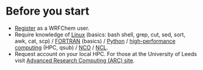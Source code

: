 # Before you start
- [Register](http://www2.mmm.ucar.edu/wrf/users/download/wrf-regist.php) as a WRFChem user.  
- Require knowledge of [Linux](https://ss64.com/bash/) (basics: bash shell, grep, cut, sed, sort, awk, cat, scp) / [FORTRAN](https://ourcodingclub.github.io/tutorials/fortran-intro/) (basics) / [Python](https://www.python.org/) / [high-performance computing](https://arcdocs.leeds.ac.uk/usage/batchjob.html#list-of-sge-options) (HPC, qsub) / [NCO](http://nco.sourceforge.net/) / [NCL](http://www.meteo.mcgill.ca/ncar/ngdoc/ng4.0/ug/ncl/ncloview.html).  
- Request account on your local HPC. For those at the University of Leeds visit [Advanced Research Computing (ARC) site](https://arcdocs.leeds.ac.uk/getting_started/request_hpc_acct.html).  
